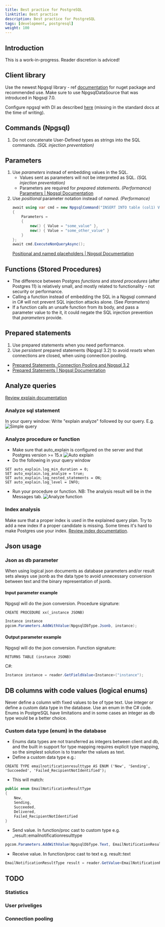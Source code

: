```yaml
---
title: Best practice for PostgreSQL
linktitle: Best practice
description: Best practice for PostgreSQL
tags: [development, postgresql]
weight: 100
---
```


## Introduction
This is a work-in-progress. Reader discretion is adviced!

## Client library
Use the newest Npgsql library - ref [documentation](https://www.npgsql.org/doc/) for nuget package
and recommended use. Make sure to use NpgsqlDataSource that was introduced in Npgsql 7.0.

Configure npgsql with DI as described [here](https://github.com/npgsql/npgsql/issues/4503)
(missing in the standard docs at the time of writing).

## Commands (Npgsql)
1. Do not concatenate User-Defined types as strings into the SQL commands. *(SQL injection preventation)*

## Parameters
1. Use *parameters* instead of embedding values in the SQL.
    - Values sent as parameters will not be interpreted as SQL. *(SQL injection preventation)*
    - Parameters are required for *prepared statements*. *(Performance)*
    [Parameters | Npgsql Documentation](https://www.npgsql.org/doc/basic-usage.html#parameters)
2. Use *positional* parameter notation instead of *named*. *(Performance)*
    ```c#
    await using var cmd = new NpgsqlCommand("INSERT INTO table (col1) VALUES ($1), ($2)", conn)
    {
        Parameters =
        {
            new() { Value = "some_value" },
            new() { Value = "some_other_value" }
        }
    };
    await cmd.ExecuteNonQueryAsync();
    ```
    [Positional and named placeholders | Npgsql Documentation](https://www.npgsql.org/doc/basic-usage.html#positional-and-named-placeholders)

## Functions (Stored Procedures)
* The difference between Postgres *functions* and *stored procedures* (after Postgres 11) is relatively small, and mostly related to functionality - not security or performance.
* Calling a function instead of embedding the SQL in a Npgsql command in C# will not prevent SQL injection attacks alone. (See *Parameters*)
* If a function calls an unsafe function from its body, and pass a parameter value to the it, it could negate the SQL injection prevention that *parameters* provide.

## Prepared statements
1. Use prepared statements when you need performance. 
2. Use *persistent* prepared statements (Npgsql 3.2) to avoid *resets* when connections are closed, when using connection pooling.

- [Prepared Statements, Connection Pooling and Npgsql 3.2](https://www.roji.org/prepared-statements-in-npgsql-3-2)
- [Prepared Statements | Npgsql Documentation](https://www.npgsql.org/doc/prepare.html)

## Analyze queries
[Review explain documentation](https://www.postgresql.org/docs/current/sql-explain.html)
### Analyze sql statement
In your query window: Write "explain analyze" followed by our query. E.g. 
![Simple query](../simple-query.png)

### Analyze procedure or function
- Make sure that auto_explain is configured on the server and that Postgres version >= 15.x
![Auto explain](../auto-explain.png)
- Do the following in your query window
```
SET auto_explain.log_min_duration = 0;
SET auto_explain.log_analyze = true;
SET auto_explain.log_nested_statements = ON;
SET auto_explain.log_level = INFO;
```
- Run your procedure or function. NB: The analysis result will be in the Messages tab.
![Analyze function](../analyze-function.png)

### Index analysis
Make sure that a proper index is used in the explained query plan. Try to add a new index if a proper candidate is missing.
Some times it's hard to make Postgres use your index.
[Review index documentation](https://www.postgresql.org/docs/current/indexes-examine.html).

## Json usage
### Json as db parameter
When using logical json documents as database parameters and/or result sets always use jsonb
as the data type to avoid unnecessary conversion between text and the binary representation of jsonb.

#### Input parameter example
Npgsql will do the json conversion. Procedure signature:
```
CREATE PROCEDURE xx(_instance JSONB)
```
```c#
Instance instance
pgcom.Parameters.AddWithValue(NpgsqlDbType.Jsonb, instance);
```

#### Output parameter example
Npgsql will do the json conversion. Function signature:
```
RETURNS TABLE (instance JSONB)
```
C#:
```c#
Instance instance = reader.GetFieldValue<Instance>("instance");
```

## DB columns with code values (logical enums)
Never define a column with fixed values to be of type text. Use integer or define a custom data type in the database.
Use an enum in the C# code. Enums in PostgreSQL have limitations and in some cases an
integer as db type would be a better choice.

### Custom data type (enum) in the database
- Enums data types are not transferred as integers between client and db, and the built
in support for type mapping requires explicit type mapping, so the simplest solution is
to transfer the values as text.
- Define a custom data type e.g.:
```
CREATE TYPE emailnotificationresulttype AS ENUM ('New', 'Sending', 'Succeeded', 'Failed_RecipientNotIdentified');
```
- This will match:
```c#
public enum EmailNotificationResultType
{
    New,
    Sending,
    Succeeded,
    Delivered,
    Failed_RecipientNotIdentified
}
```
- Send value. In function/proc cast to custom type e.g. _result::emailnotificationresulttype
```c#
pgcom.Parameters.AddWithValue(NpgsqlDbType.Text, EmailNotificationResultType.Succeeded.ToString());
```
- Receive value. In function/proc cast to text e.g. result::text
```c#
EmailNotificationResultType result = reader.GetValue<EmailNotificationResultType>("result");
```

## TODO
### Statistics
### User priveliges
### Connection pooling
